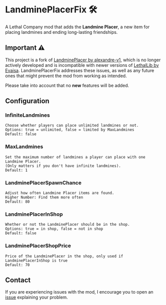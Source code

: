 # LandminePlacerFix 🛠️
A Lethal Company mod that adds the **Landmine Placer**, a new item for placing landmines and ending long-lasting friendships.

## Important ⚠️
This project is a fork of [LandminePlacer by alexandre-v1](https://github.com/alexandre-v1/LandminePlacer), which is no longer
actively developed and is incompatible with newer versions of [LethalLib by Evaisa](https://thunderstore.io/c/lethal-company/p/Evaisa/LethalLib/). LandminePlacerFix addresses these issues, as well as any 
future ones that might prevent the mod from working as intended.

Please take into account that no **new** features will be added.


## Configuration
### InfiniteLandmines
    Choose whether players can place unlimited landmines or not.
    Options: true = unlimited, false = limited by MaxLandmines
    Default: false

### MaxLandmines 
    Set the maximum number of landmines a player can place with one Landmine Placer.
    (Only matters if you don't have infinite landmines).
    Default: 1

### LandminePlacerSpawnChance
    Adjust how often Landmine Placer items are found.
    Higher Number: Find them more often
    Default: 80

### LandminePlacerInShop
    Whether or not the LandminePlacer should be in the shop.
    Options: true = in shop, false = not in shop
    Default: false

### LandminePlacerShopPrice
    Price of the LandminePlacer in the shop, only used if LandminePlacerInShop is true
    Default: 70
    
## Contact 
If you are experiencing issues with the mod, I encourage you to open an [issue](https://github.com/Axyss/LandminePlacerFix/issues) explaining your problem.
